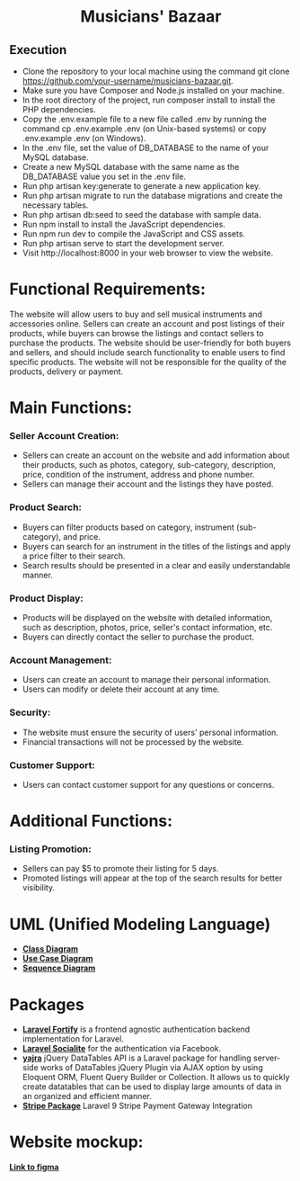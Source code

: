 <h1 align="center">Musicians' Bazaar</h1>

<!-- <p align="center">
<a href="https://github.com/laravel/framework/actions"><img src="https://github.com/laravel/framework/workflows/tests/badge.svg" alt="Build Status"></a>
<a href="https://packagist.org/packages/laravel/framework"><img src="https://img.shields.io/packagist/dt/laravel/framework" alt="Total Downloads"></a>
<a href="https://packagist.org/packages/laravel/framework"><img src="https://img.shields.io/packagist/v/laravel/framework" alt="Latest Stable Version"></a>
<a href="https://packagist.org/packages/laravel/framework"><img src="https://img.shields.io/packagist/l/laravel/framework" alt="License"></a>
</p> -->

## Execution

- Clone the repository to your local machine using the command git clone https://github.com/your-username/musicians-bazaar.git.
- Make sure you have Composer and Node.js installed on your machine.
- In the root directory of the project, run composer install to install the PHP dependencies.
- Copy the .env.example file to a new file called .env by running the command cp .env.example .env (on Unix-based systems) or copy .env.example .env (on Windows).
- In the .env file, set the value of DB_DATABASE to the name of your MySQL database.
- Create a new MySQL database with the same name as the DB_DATABASE value you set in the .env file.
- Run php artisan key:generate to generate a new application key.
- Run php artisan migrate to run the database migrations and create the necessary tables.
- Run php artisan db:seed to seed the database with sample data.
- Run npm install to install the JavaScript dependencies.
- Run npm run dev to compile the JavaScript and CSS assets.
- Run php artisan serve to start the development server.
- Visit http://localhost:8000 in your web browser to view the website.

## <h1>Functional Requirements:</h1>

The website will allow users to buy and sell musical instruments and accessories online. Sellers can create an account and post listings of their products, while buyers can browse the listings and contact sellers to purchase the products. The website should be user-friendly for both buyers and sellers, and should include search functionality to enable users to find specific products. The website will not be responsible for the quality of the products, delivery or payment.

## <h1>Main Functions:</h1>

### Seller Account Creation:
- Sellers can create an account on the website and add information about their products, such as photos, category, sub-category, description, price, condition of the instrument, address and phone number.
- Sellers can manage their account and the listings they have posted.
### Product Search:
- Buyers can filter products based on category, instrument (sub-category), and price.
- Buyers can search for an instrument in the titles of the listings and apply a price filter to their search.
- Search results should be presented in a clear and easily understandable manner.
### Product Display:
- Products will be displayed on the website with detailed information, such as description, photos, price, seller's contact information, etc.
- Buyers can directly contact the seller to purchase the product.
### Account Management:
- Users can create an account to manage their personal information.
- Users can modify or delete their account at any time.
### Security:
- The website must ensure the security of users' personal information.
- Financial transactions will not be processed by the website.
### Customer Support:
- Users can contact customer support for any questions or concerns.

## <h1>Additional Functions:</h1>

### Listing Promotion:
- Sellers can pay $5 to promote their listing for 5 days.
- Promoted listings will appear at the top of the search results for better visibility.

## <h1>UML (Unified Modeling Language)</h1>
- **[Class Diagram](https://lucid.app/lucidchart/6ef4d1cf-1fdf-4ed7-819a-cfc54d720348/edit?viewport_loc=-1038%2C-175%2C4231%2C2056%2C0_0&invitationId=inv_5b95bfa2-b4c3-4a02-95d5-6eb2b823d18d)**
- **[Use Case Diagram](https://lucid.app/lucidchart/658e1ba4-7d1f-4800-857b-1bd621eccd9f/edit?viewport_loc=-938%2C-224%2C4834%2C2349%2C0_0&invitationId=inv_e5a7e573-e666-49d2-93f1-e78b1deded7e)**
- **[Sequence Diagram](https://lucid.app/lucidchart/04df3e74-e1e5-4d38-9ef6-172be2eb37ce/edit?viewport_loc=-667%2C15%2C3416%2C1660%2C0_0&invitationId=inv_7de338b5-ca73-4588-8be0-e0f76307190c)**

## <h1>Packages</h1>

- **[Laravel Fortify](https://laravel.com/docs/9.x/fortify)** is a frontend agnostic authentication backend implementation for Laravel.
- **[Laravel Socialite](https://laravel.com/docs/9.x/socialite)** for the authentication via Facebook.
- **[yajra](https://github.com/yajra/laravel-datatables)** jQuery DataTables API is a Laravel package for handling server-side works of DataTables jQuery Plugin via AJAX option by using Eloquent ORM, Fluent Query Builder or Collection. It allows us to quickly create datatables that can be used to display large amounts of data in an organized and efficient manner.
- **[Stripe Package](https://techsolutionstuff.com/post/laravel-9-stripe-payment-gateway-integration)** Laravel 9 Stripe Payment Gateway Integration


## <h1>Website mockup: </h1> **[Link to figma](https://www.figma.com/file/6omQcO7msBpAME1YLSz4no/Musicians'-Bazaar?node-id=0-1)**
